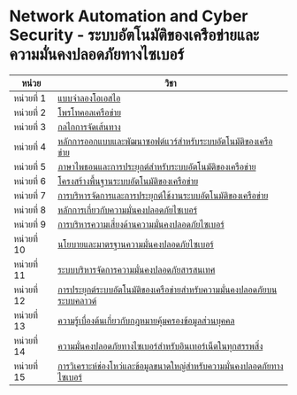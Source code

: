 # Network Automation and Cyber Security - ระบบอัตโนมัติของเครือข่ายและความมั่นคงปลอดภัยทางไซเบอร์

| หน่วย        | วิชา                                                                  |
|-------------|----------------------------------------------------------------------|
| หน่วยที่ 1    | [แบบจำลองโอเอสไอ]()                                                      |
| หน่วยที่ 2    | [โพรโทคอลเครือข่าย]()                                                      |
| หน่วยที่ 3    | [กลไกการจัดเส้นทาง]()                                                      |
| หน่วยที่ 4    | [หลักการออกแบบและพัฒนาซอฟต์แวร์สำหรับระบบอัตโนมัติของเครือข่าย]()                 |
| หน่วยที่ 5    | [ภาษาไพธอนและการประยุกต์สำหรับระบบอัตโนมัติของเครือข่าย]()                       |
| หน่วยที่ 6    | [โครงสร้างพื้นฐานระบบอัตโนมัติของเครือข่าย]()                                     |
| หน่วยที่ 7    | [การบริหารจัดการและการประยุกต์ใช้งานระบบอัตโนมัติของเครือข่าย]()                    |
| หน่วยที่ 8    | [หลักการเกี่ยวกับความมั่นคงปลอดภัยไซเบอร์]()                                    |
| หน่วยที่ 9    | [การบริหารความเสี่ยงด้านความมั่นคงปลอดภัยไซเบอร์]()                              |
| หน่วยที่ 10   | [นโยบายและมาตรฐานความมั่นคงปลอดภัยไซเบอร์]()                                 |
| หน่วยที่ 11   | [ระบบบริหารจัดการความมั่นคงปลอดภัยสารสนเทศ]()                                 |
| หน่วยที่ 12   | [การประยุกต์ระบบอัตโนมัติของเครือข่ายสำหรับความมั่นคงปลอดภัยบนระบบคลาวด์]()         |
| หน่วยที่ 13   | [ความรู้เบื่องต้นเกี่ยวกับกฎหมายคุ้มครองข้อมูลส่วนบุคคล]()                            |
| หน่วยที่ 14   | [ความมั่นคงปลอดภัยทางไซเบอร์สำหรับอินเทอร์เน็ตในทุกสรรพสิ่ง]()                      |
| หน่วยที่ 15   | [การวิเคราะห์ช่องโหว่และข้อมูลขนาดใหญ่สำหรับความมั่นคงปลอดภัยทางไซเบอร์]()          |